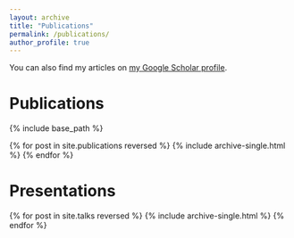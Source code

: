 ```yaml
---
layout: archive
title: "Publications"
permalink: /publications/
author_profile: true
---
```


You can also find my articles on [my Google Scholar profile](https://scholar.google.com/citations?user=DzAh3ykAAAAJ&hl=en&oi=ao).

# Publications

{% include base_path %}

{% for post in site.publications reversed %}
  {% include archive-single.html %}
{% endfor %}

# Presentations

{% for post in site.talks reversed %}
  {% include archive-single.html %}
{% endfor %}
